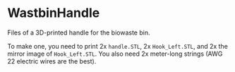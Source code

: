 # WastbinHandle

Files of a 3D-printed handle for the biowaste bin. 

To make one, you need to print 2x `handle.STL`, 2x `Hook_Left.STL`, and 2x the mirror image of `Hook_Left.STL`. You also need 2x meter-long strings (AWG 22 electric wires are the best).
